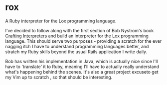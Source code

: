 # rox
A Ruby interpreter for the Lox programming language.

I've decided to follow along with the first section of Bob Nystrom's book
[Crafting Interpreters](https://craftinginterpreters.com) and
build an interpreter for the Lox programming language. This should serve two
purposes - providing a scratch for the ever nagging itch I have to understand
programming languages better, and stratch my Ruby skills beyond the usual Rails
application I write daily.

Bob has written his implementation in Java, which is actually nice since I'll
have to 'translate' it to Ruby, meaning I'll have to actually really understand
what's happening behind the scenes. It's also a great project excuseto get my Vim
up to scratch , so that should be interesting.
